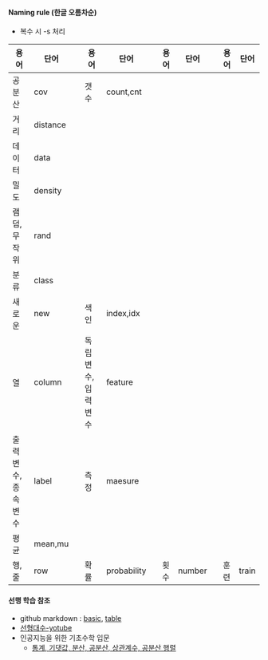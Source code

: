 #### Naming rule (한글 오름차순)
+ 복수 시 -s 처리

| 용어 | 단어 | | 용어 | 단어 | | 용어 | 단어 | | 용어 | 단어 |
| --- | --- |---| --- | --- |---| --- | --- |---| --- | --- |
|공분산|cov | |갯수 |count,cnt | | | | | | |
|거리|distance | | | | | | | | | |
|데이터|data | | | | | | | | | |
|밀도|density| | | | | | | | | |
|램덤,무작위|rand | | | | | | | | | |
|분류|class | | | | | | | | | |
|새로운|new | |색인 |index,idx | | | | | | |
|열|column | |독립변수,입력변수|feature| | | | | | |
|출력변수,종속변수|label| |측정|maesure | | | | | | |
|평균|mean,mu | | | | | | | | | |
|행,줄|row | |확률|probability | |횟수 |number | |훈련 |train |

#### 선행 학습 참조
+ github markdown : [basic](https://docs.github.com/en/get-started/writing-on-github/getting-started-with-writing-and-formatting-on-github/basic-writing-and-formatting-syntax), [table](https://docs.github.com/en/get-started/writing-on-github/working-with-advanced-formatting/organizing-information-with-tables)
+ [선형대수-yotube](https://youtube.com/playlist?list=PL5yujGYFVt0BCu7DXfEgD7M51Tj6S7s4A)
+ 인공지능을 위한 기초수학 입문
  + [통계, 기댓값, 분산, 공분산, 상관계수, 공분산 행렬](http://matrix.skku.ac.kr/math4ai-intro/W11/#:~:text=%EA%B0%9C%EC%9D%98%20%ED%99%95%EB%A5%A0%EB%B3%80%EC%88%98%20%7B%20%2C%20%2C%20%7D,%EC%A0)
